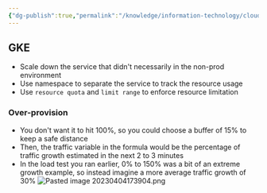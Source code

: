 ```yaml
---
{"dg-publish":true,"permalink":"/knowledge/information-technology/cloud/google-cloud/cost-optimization/","dgPassFrontmatter":true}
---
```


## GKE
- Scale down the service that didn't necessarily in the non-prod environment
- Use namespace to separate the service to track the resource usage
- Use `resource quota` and `limit range` to enforce resource limitation
### Over-provision
- You don't want it to hit 100%, so you could choose a buffer of 15% to keep a safe distance
- Then, the traffic variable in the formula would be the percentage of traffic growth estimated in the next 2 to 3 minutes
- In the load test you ran earlier, 0% to 150% was a bit of an extreme growth example, so instead imagine a more average traffic growth of 30%
![Pasted image 20230404173904.png](/img/user/Attachments/Pasted%20image%2020230404173904.png)